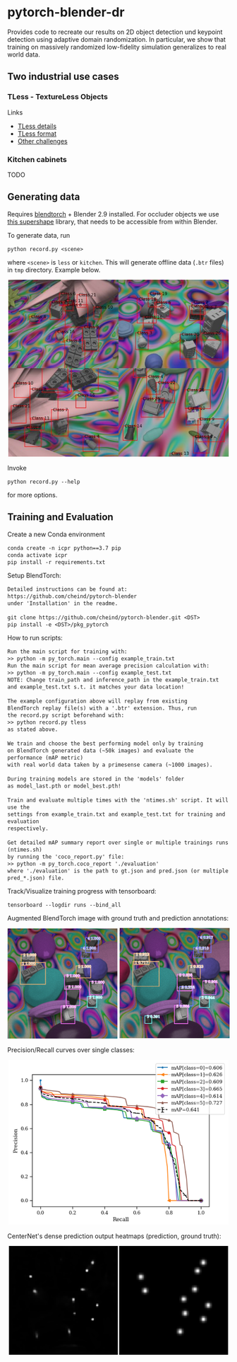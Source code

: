 # pytorch-blender-dr

Provides code to recreate our results on 2D object detection und keypoint detection using adaptive domain randomization. In particular, we show that training on massively randomized low-fidelity simulation generalizes to real world data.

## Two industrial use cases

### TLess - TextureLess Objects

Links
 - [TLess details](https://bop.felk.cvut.cz/datasets/#T-LESS)
 - [TLess format](https://github.com/thodan/bop_toolkit/blob/master/docs/bop_datasets_format.md)
 - [Other challenges](https://bop.felk.cvut.cz/challenges/)
 
### Kitchen cabinets

TODO

## Generating data
Requires [blendtorch](https://github.com/cheind/pytorch-blender) + Blender 2.9  installed. For occluder objects we use [this supershape](https://github.com/cheind/supershape) library, that needs to be accessible from within Blender.

To generate data, run 
```
python record.py <scene>
``` 
where `<scene>` is `less` or `kitchen`. This will generate offline data (`.btr` files) in `tmp` directory. Example below.

<p align="center">
  <img src="etc/tless.jpg" width="500">
</p>

Invoke
```
python record.py --help
``` 
for more options.

## Training and Evaluation

Create a new Conda environment
```
conda create -n icpr python==3.7 pip
conda activate icpr
pip install -r requirements.txt
```

Setup BlendTorch:
```
Detailed instructions can be found at:
https://github.com/cheind/pytorch-blender
under 'Installation' in the readme.

git clone https://github.com/cheind/pytorch-blender.git <DST>
pip install -e <DST>/pkg_pytorch
```

How to run scripts:
```
Run the main script for training with:
>> python -m py_torch.main --config example_train.txt
Run the main script for mean average precision calculation with:
>> python -m py_torch.main --config example_test.txt
NOTE: Change train_path and inference_path in the example_train.txt
and example_test.txt s.t. it matches your data location!

The example configuration above will replay from existing 
BlendTorch replay file(s) with a '.btr' extension. Thus, run
the record.py script beforehand with:
>> python record.py tless
as stated above.

We train and choose the best performing model only by training
on BlendTorch generated data (~50k images) and evaluate the performance (mAP metric)
with real world data taken by a primesense camera (~1000 images).

During training models are stored in the 'models' folder
as model_last.pth or model_best.pth!

Train and evaluate multiple times with the 'ntimes.sh' script. It will use the
settings from example_train.txt and example_test.txt for training and evaluation
respectively.

Get detailed mAP summary report over single or multiple trainings runs (ntimes.sh)
by running the 'coco_report.py' file:
>> python -m py_torch.coco_report './evaluation'
where './evaluation' is the path to gt.json and pred.json (or multiple pred_*.json) file.
```
Track/Visualize training progress with tensorboard:
```
tensorboard --logdir runs --bind_all
```

Augmented BlendTorch image with ground truth and prediction annotations: 
<p align="center">
  <img src="etc/tensorboard/training_gt.png" width="250">
  <img src="etc/tensorboard/training.png" width="250">
</p>

Precision/Recall curves over single classes:
<p align="center">
  <img src="etc/tensorboard/pr_curves.png" width="500">
</p>

CenterNet's dense prediction output heatmaps (prediction, ground truth):
<p align="center">
  <img src="etc/tensorboard/heatmaps.png" width="500">
</p>
